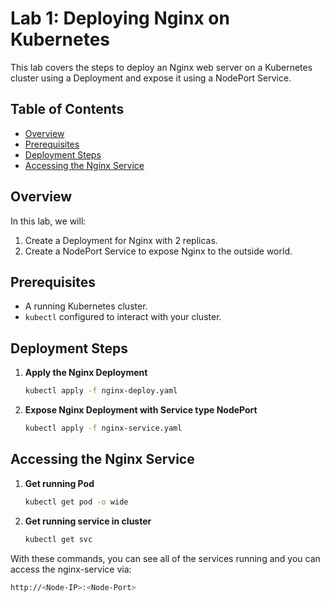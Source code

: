 # Lab 1: Deploying Nginx on Kubernetes

This lab covers the steps to deploy an Nginx web server on a Kubernetes cluster using a Deployment and expose it using a NodePort Service.

## Table of Contents
- [Overview](#overview)
- [Prerequisites](#prerequisites)
- [Deployment Steps](#deployment-steps)
- [Accessing the Nginx Service](#accessing-the-nginx-service)

## Overview
In this lab, we will:
1. Create a Deployment for Nginx with 2 replicas.
2. Create a NodePort Service to expose Nginx to the outside world.

## Prerequisites
- A running Kubernetes cluster.
- `kubectl` configured to interact with your cluster.

## Deployment Steps
1. **Apply the Nginx Deployment**
    ```bash
    kubectl apply -f nginx-deploy.yaml
    ```
2. **Expose Nginx Deployment with Service type NodePort**
    ```bash
    kubectl apply -f nginx-service.yaml
    ```
## Accessing the Nginx Service

1. **Get running Pod**
    ```bash
    kubectl get pod -o wide
    ```

2. **Get running service in cluster**
    ```bash
    kubectl get svc
    ```

With these commands, you can see all of the services running and you can access the nginx-service via:
```bash
http://<Node-IP>:<Node-Port>
```

